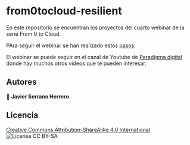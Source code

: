 # from0tocloud-resilient

En este repositorio se encuentran los proyectos del cuarto webinar de la serie From 0 to Cloud.

PAra seguir el webinar se han realizado estos [pasos](iac/eksctl/STEPS.md).

El webinar se puede seguir en el canal de Youtube de [Paradigma digital](https://www.youtube.com/channel/UCi_e1gB9PYjr1OTY_W0hY3g) donde hay muchos otros videos que te pueden interesar.

## Autores

👤 **Javier Serrano Herrero** 

## Licencia

[Creative Commons Attribution-ShareAlike 4.0 International](LICENSE.md) <img alt="License CC BY-SA" src="https://img.shields.io/badge/license-CC%20BY--SA-blue" />

